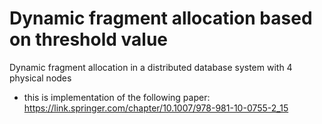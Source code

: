 # Dynamic fragment allocation based on threshold value
Dynamic fragment allocation in a distributed database system with 4 physical nodes
- this is implementation of the following paper: 
https://link.springer.com/chapter/10.1007/978-981-10-0755-2_15

